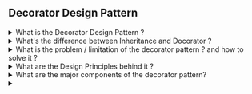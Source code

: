 ## Decorator Design Pattern

<details>
<summary>What is the Decorator Design Pattern ?</summary>
Its used to attach additional responsibilities to an object dynamically without changing the code for the object that is being decorated. It serves as an alternative to inheritance.
</details>

<details>
<summary>What's the difference between Inheritance and Docorator ?</summary>
Both Inheritance and decorator serve the puropse of enhancing the functionality of the base class or the object being decorated but they defer on how they go about achieving the same. This is what causes the difference:
<li>The enhancing of the base class happens statically at compile time in case of inheritance, while in case of Decorating, it happens dynamically at runtime.</li>
<li>In case of Inheritance, the programmer decides what feature is enhanced and how but in case of decorator the user decides how decorating happens. Both ways have their merits and demerits. In Inheritance, the chicken is pretty much cooked by the time compilation finishes, but it does ensure that its always cooked to the chef's liking whether the customer likes it or not doesn't matter but Decorator give this desicion of how the food is cooked to the customer but it assumes that the customer knows how to cook!. All this example means is that, If we know very well that the users of our product want Base class fuctinonality or one of its subclasses, its ok to use inheritace but If there is no clear indication of how a class will be used, then its better to use Decoration.</li>
<li>If we want to get the best of both worlds, i.e., We want to have the flexibiltiy to fixing functionality on the fly and don't want to end up in a situation where we are left with unusuable objects, we need to put certain restrictions on how a object is created / decorated. This can be done by using patterns like builder or factory.</li>
<li></li>
</details>

<details>
<summary>What is the problem / limitation of the decorator pattern ? and how to solve it ?</summary>
The decorator pattern lets user instantiate and decorate classes dynamically. This can easily lead to situations where the objects are
not decorated properly or not in the right order.
For example: Given a string of characters we want the following fuctionalities:</br>
1. Translation, 2. Encription, 3. Compression</br>
So, the desirable end products are like:</br>
1. A translated string,</br>
2. A translated conpressed string,</br>
3. An Encrypted Compressed string,</br>
4. An Encrypted string</br>
But we can also get undesirable results like:
1. A compressed translated string
2. A copressed encrypted translated string, etc.
</br>
How to solve ?</br>
Approach 1:</br>
Use Inheritance: like a Translator, TranslatedCompressor, TranslatedEncryptedCompressor etc,
but that would lead to 2<sup>n</sup> desirable clsses. Here we have to implement 8 classes! Imagine intorducing another feature like encoding: 2<sup>4</sup> = 16 classes! Bad idea!!</br>
Approach 2:</br>
Here we can easily introduce a Factory pattern that makes sure that translation - encryption - compression are always applied in this perticular order. 
</details>

<details>
<summary>What are the Design Principles behind it ?</summary>
<li>Open-And-Closed Principle: Classes should be open for extension but closed for modification.</li>
</details>

<details>
<summary>What are the major components of the decorator pattern?</summary>
Decorator pattern usually have an Interface that is implemented by multiple decorators and the base objects that will be deorated.
<li>Level 0: We have an interface that is common between the docorators and the base classes that are being decorated.</li>
<li>Level 1: We have a family of base classes that will be decorated by the decorators</li>
<li>Level 2: The first level of decorators. From this level onwards, we can have a herarchy of decorators.</li>
<li>Level 3: Second level of decorators and so on ...</li>

```mermaid
classDiagram
namespace Level_0{
    class InputStream
}
    <<Interface>> InputStream
namespace Level_1{
    class FileInputStream
    class StringBufferInputStream
    class ByteArrayInputStream
    class FilterInputStream
}
    <<Abstract>> FilterInputStream
namespace Level_2{
    class PushbackInputStream
    class BufferedInputStream
    class DataInputStream
    class InflatorInputStream
}
    <<Abstract>> InflatorInputStream
namespace Level_3{
    class ZipInputStream
}
    InputStream <|.. FileInputStream
    InputStream <|.. StringBufferInputStream
    InputStream <|.. ByteArrayInputStream
    InputStream <|-- FilterInputStream

    FilterInputStream <|.. PushbackInputStream
    FilterInputStream <|.. BufferedInputStream
    FilterInputStream <|.. DataInputStream
    FilterInputStream <|-- InflatorInputStream

    InflatorInputStream <|.. ZipInputStream
```

</details>

<details>
<summary></summary>
</details>